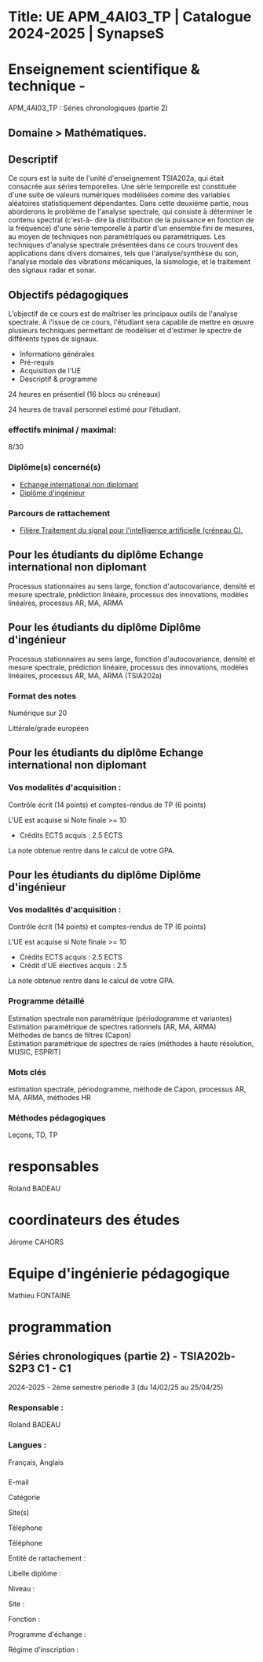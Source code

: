 # Title: UE APM_4AI03_TP | Catalogue 2024-2025 | SynapseS

#  [ ](/catalogue/2024-2025) Enseignement scientifique & technique \-
APM_4AI03_TP : Séries chronologiques (partie 2)

## Domaine > Mathématiques.

## Descriptif

Ce cours est la suite de l'unité d'enseignement TSIA202a, qui était consacrée
aux séries temporelles. Une série temporelle est constituée d'une suite de
valeurs numériques modélisées comme des variables aléatoires statistiquement
dépendantes. Dans cette deuxième partie, nous aborderons le problème de
l'analyse spectrale, qui consiste à déterminer le contenu spectral (c'est-à-
dire la distribution de la puissance en fonction de la fréquence) d'une série
temporelle à partir d'un ensemble fini de mesures, au moyen de techniques non
paramétriques ou paramétriques. Les techniques d'analyse spectrale présentées
dans ce cours trouvent des applications dans divers domaines, tels que
l'analyse/synthèse du son, l'analyse modale des vibrations mécaniques, la
sismologie, et le traitement des signaux radar et sonar.

## Objectifs pédagogiques

L'objectif de ce cours est de maîtriser les principaux outils de l'analyse
spectrale. A l'issue de ce cours, l'étudiant sera capable de mettre en œuvre
plusieurs techniques permettant de modéliser et d'estimer le spectre de
différents types de signaux.

  * Informations générales
  * Pré-requis
  * Acquisition de l'UE
  * Descriptif & programme

24 heures en présentiel (16 blocs ou créneaux)

24 heures de travail personnel estimé pour l’étudiant.

### effectifs minimal / maximal:

8/30

### Diplôme(s) concerné(s)

  * [Echange international non diplomant](/catalogue/2024-2025/diplome/1/PEI-echange-international-non-diplomant)
  * [Diplôme d'ingénieur](/catalogue/2024-2025/diplome/4/ING-diplome-d-ingenieur)

### Parcours de rattachement

  * [Filière Traitement du signal pour l'intelligence artificielle (créneau C).](/catalogue/2024-2025/parcours/1376/TSIA-filiere-traitement-du-signal-pour-l-intelligence-artificielle-creneau-c)

## Pour les étudiants du diplôme Echange international non diplomant

Processus stationnaires au sens large, fonction d'autocovariance, densité et
mesure spectrale, prédiction linéaire, processus des innovations, modèles
linéaires, processus AR, MA, ARMA

## Pour les étudiants du diplôme Diplôme d'ingénieur

Processus stationnaires au sens large, fonction d'autocovariance, densité et
mesure spectrale, prédiction linéaire, processus des innovations, modèles
linéaires, processus AR, MA, ARMA (TSIA202a)

### Format des notes

Numérique sur 20

Littérale/grade européen

## Pour les étudiants du diplôme Echange international non diplomant

### Vos modalités d'acquisition :

Contrôle écrit (14 points) et comptes-rendus de TP (6 points)

L'UE est acquise si Note finale >= 10

  * Crédits ECTS acquis : 2.5 ECTS

La note obtenue rentre dans le calcul de votre GPA.

## Pour les étudiants du diplôme Diplôme d'ingénieur

### Vos modalités d'acquisition :

Contrôle écrit (14 points) et comptes-rendus de TP (6 points)

L'UE est acquise si Note finale >= 10

  * Crédits ECTS acquis : 2.5 ECTS
  * Crédit d'UE électives acquis : 2.5

La note obtenue rentre dans le calcul de votre GPA.

### Programme détaillé

Estimation spectrale non paramétrique (périodogramme et variantes)  
Estimation paramétrique de spectres rationnels (AR, MA, ARMA)  
Méthodes de bancs de filtres (Capon)  
Estimation paramétrique de spectres de raies (méthodes à haute résolution,
MUSIC, ESPRIT)

### Mots clés

estimation spectrale, périodogramme, méthode de Capon, processus AR, MA, ARMA,
méthodes HR

### Méthodes pédagogiques

Leçons, TD, TP

# responsables

Roland BADEAU

# coordinateurs des études

Jérome CAHORS

# Equipe d'ingénierie pédagogique

Mathieu FONTAINE

# programmation

## Séries chronologiques (partie 2) - TSIA202b-S2P3 C1 - C1

2024-2025 - 2ème semestre période 3 (du 14/02/25 au 25/04/25)

### Responsable :

Roland BADEAU

### Langues :

Français, Anglais

###

E-mail

Catégorie

Site(s)

Téléphone

Téléphone

Entité de rattachement :

Libelle diplôme :

Niveau :

Site :

Fonction :

Programme d'échange :

Régime d'inscription :

